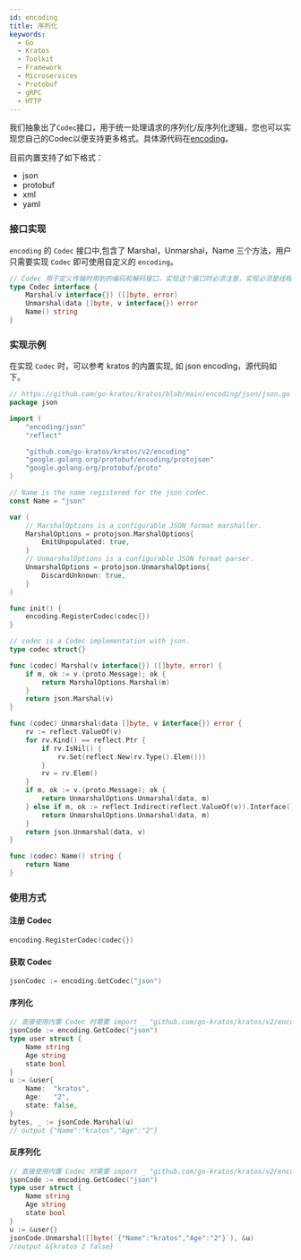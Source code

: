 ```yaml
---
id: encoding
title: 序列化
keywords:
  - Go
  - Kratos
  - Toolkit
  - Framework
  - Microservices
  - Protobuf
  - gRPC
  - HTTP
---
```

我们抽象出了`Codec`接口，用于统一处理请求的序列化/反序列化逻辑，您也可以实现您自己的Codec以便支持更多格式。具体源代码在[encoding](https://github.com/go-kratos/kratos/tree/main/encoding)。

目前内置支持了如下格式：
* json
* protobuf
* xml
* yaml

### 接口实现

`encoding` 的 `Codec` 接口中,包含了 Marshal，Unmarshal，Name 三个方法，用户只需要实现 `Codec` 即可使用自定义的 `encoding`。

```go
// Codec 用于定义传输时用到的编码和解码接口，实现这个接口时必须注意，实现必须是线程安全的，可以并发协程调用。
type Codec interface {
	Marshal(v interface{}) ([]byte, error)
	Unmarshal(data []byte, v interface{}) error
	Name() string
}
```

### 实现示例

在实现 `Codec` 时，可以参考 kratos 的内置实现, 如 json encoding，源代码如下。

```go
// https://github.com/go-kratos/kratos/blob/main/encoding/json/json.go
package json

import (
	"encoding/json"
	"reflect"

	"github.com/go-kratos/kratos/v2/encoding"
	"google.golang.org/protobuf/encoding/protojson"
	"google.golang.org/protobuf/proto"
)

// Name is the name registered for the json codec.
const Name = "json"

var (
	// MarshalOptions is a configurable JSON format marshaller.
	MarshalOptions = protojson.MarshalOptions{
		EmitUnpopulated: true,
	}
	// UnmarshalOptions is a configurable JSON format parser.
	UnmarshalOptions = protojson.UnmarshalOptions{
		DiscardUnknown: true,
	}
)

func init() {
	encoding.RegisterCodec(codec{})
}

// codec is a Codec implementation with json.
type codec struct{}

func (codec) Marshal(v interface{}) ([]byte, error) {
	if m, ok := v.(proto.Message); ok {
		return MarshalOptions.Marshal(m)
	}
	return json.Marshal(v)
}

func (codec) Unmarshal(data []byte, v interface{}) error {
	rv := reflect.ValueOf(v)
	for rv.Kind() == reflect.Ptr {
		if rv.IsNil() {
			rv.Set(reflect.New(rv.Type().Elem()))
		}
		rv = rv.Elem()
	}
	if m, ok := v.(proto.Message); ok {
		return UnmarshalOptions.Unmarshal(data, m)
	} else if m, ok := reflect.Indirect(reflect.ValueOf(v)).Interface().(proto.Message); ok {
		return UnmarshalOptions.Unmarshal(data, m)
	}
	return json.Unmarshal(data, v)
}

func (codec) Name() string {
	return Name
}
````

### 使用方式

#### 注册 Codec

```go
encoding.RegisterCodec(codec{})
```

#### 获取 Codec

```go
jsonCodec := encoding.GetCodec("json")
```

#### 序列化

```go
// 直接使用内置 Codec 时需要 import _ "github.com/go-kratos/kratos/v2/encoding/json"
jsonCode := encoding.GetCodec("json")
type user struct {
	Name string
	Age string
	state bool
}
u := &user{
	Name:  "kratos",
	Age:   "2",
	state: false,
}
bytes, _ := jsonCode.Marshal(u)
// output {"Name":"kratos","Age":"2"}
```

#### 反序列化

```go
// 直接使用内置 Codec 时需要 import _ "github.com/go-kratos/kratos/v2/encoding/json"
jsonCode := encoding.GetCodec("json")
type user struct {
	Name string
	Age string
	state bool
}
u := &user{}
jsonCode.Unmarshal([]byte(`{"Name":"kratos","Age":"2"}`), &u)
//output &{kratos 2 false}
```
